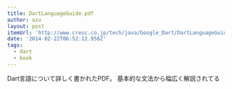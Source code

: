 ```yaml
---
title: DartLanguageGuide.pdf
author: azu
layout: post
itemUrl: 'http://www.cresc.co.jp/tech/java/Google_Dart/DartLanguageGuide.pdf'
date: '2014-02-22T06:52:12.956Z'
tags:
  - dart
  - book
---
```

Dart言語について詳しく書かれたPDF。
基本的な文法から幅広く解説されてる
